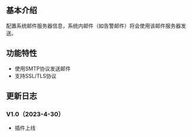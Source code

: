 ## 基本介绍
配置系统邮件服务器信息，系统内邮件（如告警邮件）将会使用该邮件服务器发送。
## 功能特性
- 使用SMTP协议发送邮件
- 支持SSL/TLS协议
## 更新日志
### V1.0（2023-4-30）
- 插件上线